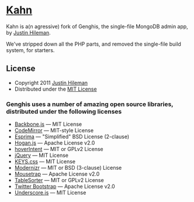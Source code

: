 [Kahn](http://talkdesk.com)
================================

Kahn is a(n agressive) fork of Genghis, the single-file MongoDB admin app, by [Justin Hileman](http://justinhileman.info).

We've stripped down all the PHP parts, and removed the single-file build system, for starters.

License
-------

 * Copyright 2011 [Justin Hileman](http://justinhileman.com)
 * Distributed under the [MIT License](http://creativecommons.org/licenses/MIT/)


### Genghis uses a number of amazing open source libraries, distributed under the following licenses

 * [Backbone.js][backbone]        — MIT License
 * [CodeMirror][codemirror]       — MIT-style License
 * [Esprima][esprima]             — "Simplified" BSD License (2-clause)
 * [Hogan.js][hogan]              — Apache License v2.0
 * [hoverIntent][hoverintent]     — MIT or GPLv2 License
 * [jQuery][jquery]               — MIT License
 * [KEYS.css][keyscss]            — MIT License
 * [Modernizr][modernizr]         — MIT or BSD (3-clause) License
 * [Mousetrap][mousetrap]         — Apache License v2.0
 * [TableSorter][tablesorter]     — MIT or GPLv2 License
 * [Twitter Bootstrap][bootstrap] — Apache License v2.0
 * [Underscore.js][underscore]    — MIT License

 [backbone]:          http://backbonejs.org
 [codemirror]:        http://codemirror.net
 [esprima]:           http://esprima.org
 [hogan]:             http://twitter.github.com/hogan.js/
 [hoverintent]:       http://cherne.net/brian/resources/jquery.hoverIntent.html
 [jquery]:            http://jquery.com
 [keyscss]:           http://michaelhue.com/keyscss
 [modernizr]:         http://modernizr.com
 [mousetrap]:         http://craig.is/killing/mice
 [tablesorter]:       http://tablesorter.com
 [bootstrap]:         http://twitter.github.com/bootstrap/
 [underscore]:        http://underscorejs.org
